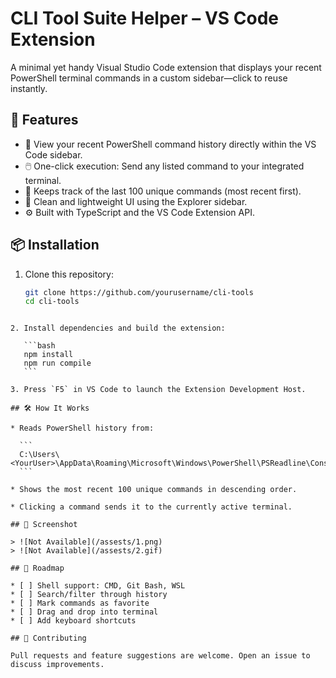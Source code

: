 # CLI Tool Suite Helper – VS Code Extension

A minimal yet handy Visual Studio Code extension that displays your recent PowerShell terminal commands in a custom sidebar—click to reuse instantly.

## 🔧 Features

- 💬 View your recent PowerShell command history directly within the VS Code sidebar.
- 🖱️ One-click execution: Send any listed command to your integrated terminal.
- 🧠 Keeps track of the last 100 unique commands (most recent first).
- 🧩 Clean and lightweight UI using the Explorer sidebar.
- ⚙️ Built with TypeScript and the VS Code Extension API.

## 📦 Installation

1. Clone this repository:

   ```bash
   git clone https://github.com/yourusername/cli-tools
   cd cli-tools
   ```

````

2. Install dependencies and build the extension:

   ```bash
   npm install
   npm run compile
   ```

3. Press `F5` in VS Code to launch the Extension Development Host.

## 🛠 How It Works

* Reads PowerShell history from:

  ```
  C:\Users\<YourUser>\AppData\Roaming\Microsoft\Windows\PowerShell\PSReadline\ConsoleHost_history.txt
  ```

* Shows the most recent 100 unique commands in descending order.

* Clicking a command sends it to the currently active terminal.

## 📸 Screenshot

> ![Not Available](/assests/1.png)
> ![Not Available](/assests/2.gif)

## 📍 Roadmap

* [ ] Shell support: CMD, Git Bash, WSL
* [ ] Search/filter through history
* [ ] Mark commands as favorite
* [ ] Drag and drop into terminal
* [ ] Add keyboard shortcuts

## 🤝 Contributing

Pull requests and feature suggestions are welcome. Open an issue to discuss improvements.

````
